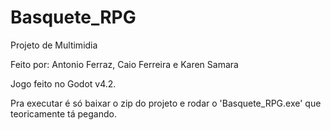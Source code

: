 # Basquete_RPG
Projeto de Multimidia

Feito por: Antonio Ferraz, Caio Ferreira e Karen Samara

Jogo feito no Godot v4.2.

Pra executar é só baixar o zip do projeto e rodar o 'Basquete_RPG.exe' que teoricamente tá pegando.
